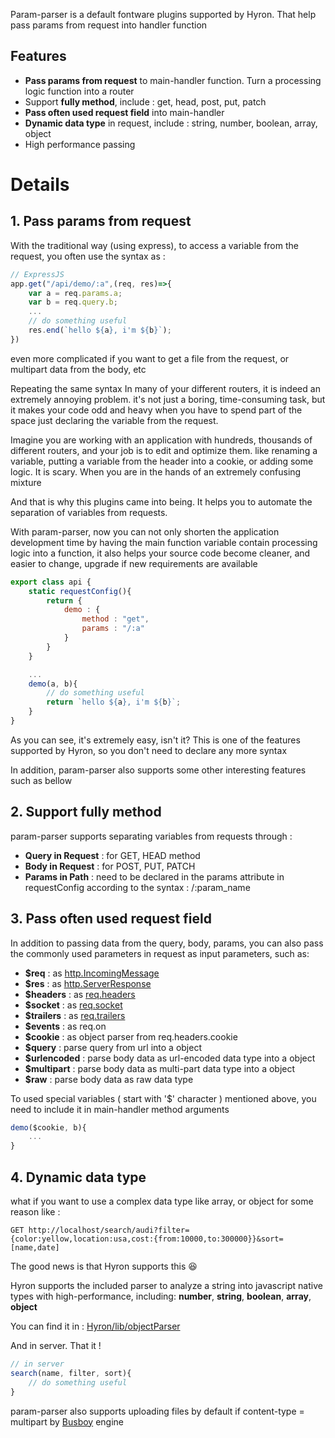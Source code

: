 Param-parser is a default fontware plugins supported by Hyron. That help pass params from request into handler function

## Features

-   **Pass params from request** to main-handler function. Turn a processing logic function into a router
-   Support **fully method**, include : get, head, post, put, patch
-   **Pass often used request field** into main-handler
-   **Dynamic data type** in request, include : string, number, boolean, array, object
-   High performance passing

# Details

## 1. Pass params from request

With the traditional way (using express), to access a variable from the request, you often use the syntax as :

```js
// ExpressJS
app.get("/api/demo/:a",(req, res)=>{
    var a = req.params.a;
    var b = req.query.b;
    ...
    // do something useful
    res.end(`hello ${a}, i'm ${b}`);
})
```

even more complicated if you want to get a file from the request, or multipart data from the body, etc

Repeating the same syntax
In many of your different routers, it is indeed an extremely annoying problem. it's not just a boring, time-consuming task, but it makes your code odd and heavy when you have to spend part of the space just declaring the variable from the request.

Imagine you are working with an application with hundreds, thousands of different routers, and your job is to edit and optimize them. like renaming a variable, putting a variable from the header into a cookie, or adding some logic. It is scary. When you are in the hands of an extremely confusing mixture

And that is why this plugins came into being. It helps you to automate the separation of variables from requests.

With param-parser, now you can not only shorten the application development time by having the main function variable contain processing logic into a function, it also helps your source code become cleaner, and easier to change, upgrade if new requirements are available

```js
export class api {
    static requestConfig(){
        return {
            demo : {
                method : "get",
                params : "/:a"
            }
        }
    }

    ...
    demo(a, b){
        // do something useful
        return `hello ${a}, i'm ${b}`;
    }
}
```

As you can see, it's extremely easy, isn't it? This is one of the features supported by Hyron, so you don't need to declare any more syntax

In addition, param-parser also supports some other interesting features such as bellow

## 2. Support fully method

param-parser supports separating variables from requests through :

-   **Query in Request** : for GET, HEAD method
-   **Body in Request** : for POST, PUT, PATCH
-   **Params in Path** : need to be declared in the params attribute in requestConfig according to the syntax : /:param_name

## 3. Pass often used request field

In addition to passing data from the query, body, params, you can also pass the commonly used parameters in request as input parameters, such as:

-   **\$req** : as [http.IncomingMessage](https://nodejs.org/api/http.html#http_class_http_incomingmessage)
-   **\$res** : as [http.ServerResponse](https://nodejs.org/api/http.html#http_class_http_serverresponse)
-   **\$headers** : as [req.headers](https://nodejs.org/api/http.html#http_message_headers)
-   **\$socket** : as [req.socket](https://nodejs.org/api/http.html#http_message_socket)
-   **\$trailers** : as [req.trailers](https://nodejs.org/api/http.html#http_message_trailers)
-   **\$events** : as req.on
-   **\$cookie** : as object parser from req.headers.cookie
-   **\$query** : parse query from url into a object
-   **\$urlencoded** : parse body data as url-encoded data type into a object
-   **\$multipart** : parse body data as multi-part data type into a object
-   **\$raw** : parse body data as raw data type

To used special variables ( start with '\$' character ) mentioned above, you need to include it in main-handler method arguments

```js
demo($cookie, b){
    ...
}
```

## 4. Dynamic data type

what if you want to use a complex data type like array, or object for some reason like :

```http
GET http://localhost/search/audi?filter={color:yellow,location:usa,cost:{from:10000,to:300000}}&sort=[name,date]
```

The good news is that Hyron supports this 😆

Hyron supports the included parser to analyze a string into javascript native types with high-performance, including: **number**, **string**, **boolean**, **array**, **object**

You can find it in : [Hyron/lib/objectParser](https://github.com/Hyron-group/Hyron/blob/master/lib/objectParser.js)

And in server. That it !

```js
// in server
search(name, filter, sort){
    // do something useful
}
```

param-parser also supports uploading files by default if content-type = multipart by [Busboy](https://www.npmjs.com/package/busboy) engine

